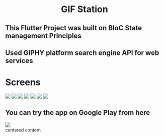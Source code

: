 <h1 style="text-align:center;">GIF Station</h1>
<h2>
  This Flutter Project was built on BloC State management Principles
</h2>
<h2>
  Used GIPHY platform search  engine API for web services
</h2>

<h1>Screens</h1>
<img src="https://play-lh.googleusercontent.com/DtJm2XGDHAaT4cbrsxzLdommLHfLBffbpQUZ6dwgdZl9p2A04pL4CGRvU-rE1i7mP90S=w1366-h667-rw"/>
<img src="https://play-lh.googleusercontent.com/iUcueFIyUDpi08NzVfN7IzQcb9gw6fsrgT2jsfBEby-zv1oZ2k0Od0JlFP9-RU3Eyzce=w720-h310-rw"/>
<img src="https://play-lh.googleusercontent.com/74EkP4UpqC7UboHECeQPzG1qKzpEJxL5shFv8OHJmStQTwWAZrluLbyYJcHsVfjBj5g=w720-h310-rw"/>
<img src="https://play-lh.googleusercontent.com/ZwBypL5qzgg2GMSX1iPDcIAKx8qtBfIt90tp8Wywixv33AEad98nEsHjh89Yl3x-Oyo=w720-h310-rw"/>
<img src="https://play-lh.googleusercontent.com/KdmIEwRMvUArzLmnYCFCzKrODm45FJ68GdQCId-uK8oQlWj4oZ7iYrKEYvutuVTTwOo=w720-h310-rw"/>
<img src="https://play-lh.googleusercontent.com/GS0YWmKamQO9AF1lKd5Isyga1-jnWIUNPVllCyFJKpvNOukSy3FZpNZjAnmNkIThcGw=w720-h310-rw"/>
<img src="https://play-lh.googleusercontent.com/IOonQk7_PQnKxAMK2QL5w-ZwB-pNC7nGpeVmFBCTbiK2yJ3UKSabT2hDx5kGafXOp-0=w720-h310-rw"/>






<h2>You can try the app on Google Play from here</h2>
<a href="https://play.google.com/store/apps/details?id=com.saidmodev.gifstation
">
 <img src="https://img.shields.io/badge/Google_Play-414141?style=for-the-badge&logo=google-play&logoColor=white"/>
</a>

<body>
    <div style="width:800px; margin:0 auto;">
        centered content
    </div>
</body>
